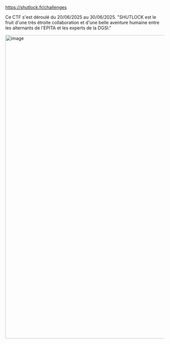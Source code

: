 https://shutlock.fr/challenges 

Ce CTF s'est déroulé du 20/06/2025 au 30/06/2025. 
"SHUTLOCK est le fruit d'une très étroite collaboration et d'une belle aventure humaine entre les alternants de l'EPITA et les experts de la DGSI."

<img width="959" alt="image" src="https://github.com/user-attachments/assets/9ffc2098-292c-4d06-9605-3988e6b8e719" />
